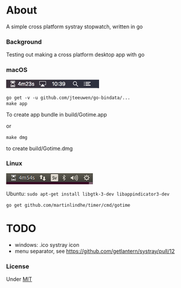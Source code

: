 # About

A simple cross platform systray stopwatch, written in go


### Background

Testing out making a cross platform desktop app with go


### macOS

![macOS](macos.png)

    go get -v -u github.com/jteeuwen/go-bindata/...
    make app

To create app bundle in build/Gotime.app

or

    make dmg

to create build/Gotime.dmg


### Linux

![Linux](linux.png)

Ubuntu: `sudo apt-get install libgtk-3-dev libappindicator3-dev`

    go get github.com/martinlindhe/timer/cmd/gotime


# TODO
* windows: .ico systray icon
* menu separator, see https://github.com/getlantern/systray/pull/12


### License

Under [MIT](LICENSE)
